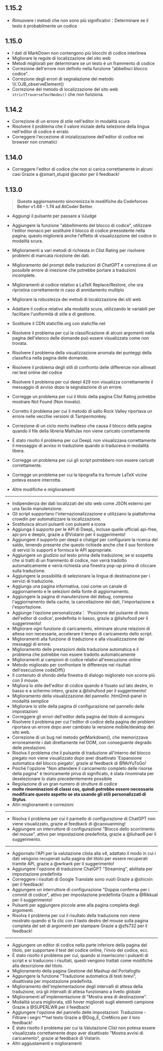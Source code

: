## 1.15.2

- Rimuovere i metodi che non sono più significativi：Determinare se il testo è probabilmente un codice

## 1.15.0

- I dati di MarkDown non contengono più blocchi di codice interlinea
- Migliorare le regole di localizzazione del sito web
- Metodi migliorati per determinare se un testo è un frammento di codice
- Correzione dell'errore non definito nella funzione "abbellisci blocco codice".
- Correzione degli errori di segnalazione del metodo \\\\\\`OJB_observeElement()
- Correzione del metodo di localizzazione del sito web `strictTraverseTextNodes()` che non funziona.

## 1.14.2

- Correzione di un errore di stile nell'editor in modalità scura
- Risolvere il problema che il valore iniziale della selezione della lingua nell'editor di codice è errato
- Correggere l'eccezione di inizializzazione dell'editor di codice nei browser non cromatici

## 1.14.0

- Correggere l'editor di codice che non si carica correttamente in alcuni casi Grazie a @smart_stupid @acstor per il feedback!

## 1.13.0

> **Questo aggiornamento sincronizza le modifiche da Codeforces Better v1.68 - 1.74 ad AtCoder Better**.

- Aggiungi il pulsante per passare a VJudge

- Aggiungere la funzione "abbellimento del blocco di codice", utilizzare l'editor monaco per sostituire il blocco di codice preesistente nella pagina; questo migliorerà anche l'effetto di visualizzazione del codice in modalità scura.

- Miglioramenti a vari metodi di richiesta in Clist Rating per risolvere problemi di mancata ricezione dei dati.

- Miglioramento del prompt delle traduzioni di ChatGPT e correzione di un possibile errore di iniezione che potrebbe portare a traduzioni incomplete.

- Miglioramenti al codice relativo a LaTeX Replace/Restore, che ora ripristina correttamente in caso di annidamento multiplo

- Migliorare la robustezza dei metodi di localizzazione dei siti web

- Adattare il codice relativo alla modalità scura, utilizzando le variabili per facilitare l'uniformità di stile e di gestione.

- Sostituire il CDN staticfile.org con staticfile.net

- Risolvere il problema per cui la classificazione di alcuni argomenti nella pagina dell'elenco delle domande può essere visualizzata come non trovata.

- Risolvere il problema della visualizzazione anomala dei punteggi della classifica nella pagina delle domande.

- Risolvere il problema degli stili di confronto delle differenze non allineati nei test online del codice

- Risolvere il problema per cui deepl 429 non visualizza correttamente il messaggio di avviso dopo la segnalazione di un errore.

- Corregge un problema per cui il titolo della pagina Clist Rating potrebbe mostrare Not Found (Non trovato).

- Corretto il problema per cui il metodo di salto Rock Valley riportava un errore nelle vecchie versioni di Tampermonkey.

- Correzione di un ciclo morto inatteso che causa il blocco della pagina quando il file della libreria MathJax non viene caricato correttamente

- È stato risolto il problema per cui DeepL non visualizzava correttamente il messaggio di avviso in traduzione quando si traduceva in modalità libera.

- Corregge un problema per cui gli script potrebbero non essere caricati correttamente.

- Corregge un problema per cui la tipografia tra formule LaTeX vicine poteva essere interrotta.

- Altre modifiche e miglioramenti

------

- Indipendenza dei dati localizzati del sito web come JSON esterno per una facile manutenzione.
- Gli script supportano l'internazionalizzazione e utilizzano la piattaforma crowdin per automatizzare la localizzazione.
- Sostituisca alcuni pulsanti con pulsanti a icona
- Aggiunga il supporto per le API di DeepL, incluse quelle ufficiali api-free, api-pro e deeplx, grazie a @Vistarin per il suggerimento!
- Aggiungere il supporto per deepl e chatgpt per configurare la ricerca del saldo, tenendo presente che questo richiede anche che il suo fornitore di servizi lo supporti e fornisca le API appropriate.
- Aggiungere un giudizio sul testo prima della traduzione; se si sospetta che si tratti di un frammento di codice, non verrà tradotto automaticamente e verrà richiesta una finestra pop-up prima di cliccare sulla traduzione.
- Aggiungere la possibilità di selezionare la lingua di destinazione per i servizi di traduzione.
- Aggiunga una pagina informativa, così come un canale di aggiornamento e le selezioni della fonte di aggiornamento.
- Aggiungere la pagina di manutenzione del debug, compreso l'aggiornamento della cache, la cancellazione dei dati, l'importazione e l'esportazione.
- Aggiunge l'opzione personalizzata： 'Posizione del pulsante di invio dell'editor di codice', predefinita in basso, grazie a @lishufood per il suggerimento!
- Migliorare ogni funzione di caricamento, eliminare alcune relazioni di attesa non necessarie, accelerare il tempo di caricamento dello script.
- Miglioramenti alla funzione di traduzione e alla visualizzazione dei messaggi di errore.
- Miglioramento delle prestazioni della traduzione automatica e il problema che potrebbe non essere tradotto automaticamente
- Miglioramenti ai campioni di codice relativi all'esecuzione online
- Metodo migliorato per confrontare le differenze nei risultati dell'esecuzione codeDiff()
- Il contenuto di sfondo della finestra di dialogo migliorato non scorre più con il mouse.
- Migliora lo stile dell'editor di codice quando è fissato sul lato destro, in basso e a schermo intero, grazie a @lishufood per il suggerimento!
- Miglioramento della visualizzazione del pannello .html2md-panel in modalità semplice
- Migliorare lo stile della pagina di configurazione nel pannello delle impostazioni
- Correggere gli errori dell'editor della pagina del titolo di acmsguru
- Risolvere il problema per cui l'editor di codice della pagina dei problemi riportava un errore dopo aver cambiato la versione mobile/desktop del sito web.
- Correzione di un bug nel metodo getMarkdown(), che memorizzava erroneamente i dati direttamente nel DOM, con conseguente degrado delle prestazioni.
- Risolva il problema che il pulsante di traduzione all'interno del blocco piegato non viene visualizzato dopo aver disattivato 'Espansione automatica del blocco piegato', grazie al feedback di @MoYuToGo!
- Poiché l'opzione "Non attendere il caricamento completo delle risorse della pagina" è teoricamente priva di significato, è stata rinominata per deselezionare lo stato precedentemente possibile
- Regolazione di un gran numero di strutture di codice
- **molte rinominazioni di classi css, quindi potrebbe essere necessario modificare questo aspetto se sta usando gli stili personalizzati di Stylus**.
- Altri miglioramenti e correzioni

------

- Risolva il problema per cui il pannello di configurazione di ChatGPT non viene visualizzato, grazie al feedback di @caoxuanming!
- Aggiungere un interruttore di configurazione "Blocco dello scorrimento del mouse", attivo per impostazione predefinita, grazie a @liuhao6 per il suggerimento.

------

- Aggiornato l'API per la valutazione clista alla v4, adattato il modo in cui i dati vengono recuperati sulla pagina del titolo per essere recuperati tramite API, grazie a @wrkwrk per il suggerimento!
- Aggiungere l'opzione di traduzione ChatGPT "Streaming", abilitata per impostazione predefinita
- Correggere i risultati di Google Translate sono vuoti Grazie a @shicxin per il feedback!
- Aggiungere un interruttore di configurazione "Doppia conferma per i commit di codice", attivo per impostazione predefinita Grazie a @Rikkual per il suggerimento!
- Pulsanti per aggiungere piccole aree alla pagina completa degli argomenti.
- Risolva il problema per cui il risultato della traduzione non viene mostrato quando si fa clic con il tasto destro del mouse sulla pagina completa del set di argomenti per stampare Grazie a @zfs732 per il feedback!

------

- Aggiungere un editor di codice nella parte inferiore della pagina del titolo, per supportare il test del codice online, l'invio del codice, ecc.
- È stato risolto il problema per cui, quando si inseriscono i pulsanti di script e si traducono i risultati, questi vengono trattati come modifiche alla descrizione del titolo.
- Miglioramento della pagina Gestione del Mashup del Portafoglio
- Aggiungere la funzione "Traduzione automatica di testi brevi", disattivata per impostazione predefinita.
- Miglioramento dell'implementazione degli intervalli di attesa della traduzione, ora gli intervalli di attesa funzionano a livello globale
- Miglioramenti all'implementazione di "Mostra area di destinazione".
- Modalità scura migliorata, stili hover migliorati sugli elementi campione Grazie a @SUPERLWR per il feedback!
- Aggiungere l'opzione del pannello delle impostazioni: Traduzione - Filtrare i segni \*\*nel testo Grazie a @Dog_E, CreMicro per il loro feedback!
- È stato risolto il problema per cui la Valutazione Clist non poteva essere visualizzata correttamente dopo aver disattivato "Mostra avvisi di caricamento", grazie al feedback di Vistarin.
- Altri aggiustamenti e miglioramenti
